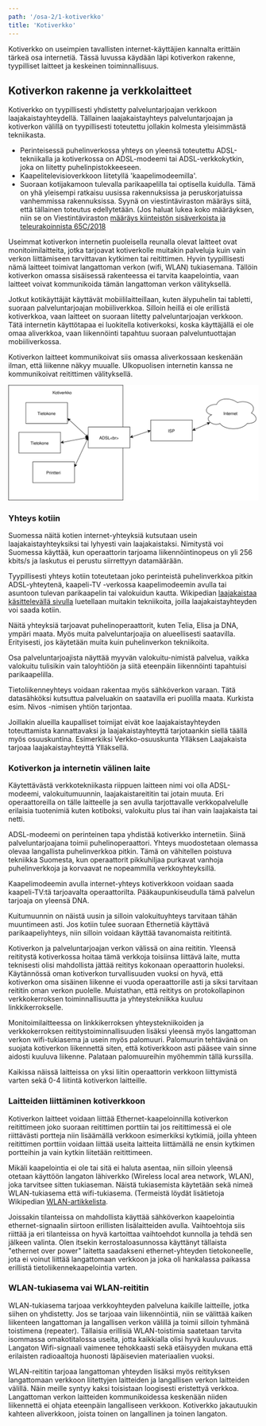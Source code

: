 ```yaml
---
path: '/osa-2/1-kotiverkko'
title: 'Kotiverkko'
---
```


<div>
<lead>Kotiverkko on useimpien tavallisten internet-käyttäjien kannalta erittäin tärkeä osa internetiä. Tässä luvussa käydään läpi kotiverkon rakenne, tyypilliset laitteet ja  keskeinen toiminnallisuus. </lead>
</div>


## Kotiverkon rakenne ja verkkolaitteet

Kotiverkko on tyypillisesti yhdistetty palveluntarjoajan verkkoon laajakaistayhteydellä. Tällainen laajakaistayhteys palveluntarjoajan ja kotiverkon välillä on tyypillisesti toteutettu jollakin kolmesta yleisimmästä tekniikasta.

* Perinteisessä puhelinverkossa yhteys on yleensä toteutettu ADSL-tekniikalla ja kotiverkossa on ADSL-modeemi tai ADSL-verkkokytkin, joka on liitetty puhelinpistokkeeseen.
* Kaapelitelevisioverkkoon liitetyllä 'kaapelimodeemilla'.
* Suoraan kotijakamoon tulevalla parikaapelilla tai optisella kuidulla. Tämä on yhä yleisempi ratkaisu uusissa rakennuksissa ja peruskorjatuissa vanhemmissa rakennuksissa. Syynä on viestintäviraston määräys siitä, että tällainen toteutus edellytetään. (Jos haluat lukea koko määräyksen, niin se on Viestintäviraston [määräys kiinteistön sisäverkoista ja teleurakoinnista 65C/2018](https://www.finlex.fi/data/normit/44045/M_65_C_2018.pdf)

Useimmat kotiverkon internetin puoleisella reunalla olevat laitteet ovat monitoimilaitteita, jotka tarjoavat kotiverkolle muitakin palveluja kuin vain verkon liittämiseen tarvittavan kytkimen tai reitittimen. Hyvin tyypillisesti nämä laitteet toimivat langattoman verkon (wifi, WLAN) tukiasemana. Tällöin kotiverkon omassa sisäisessä rakenteessa ei tarvita kaapelointia, vaan laitteet voivat kommunikoida tämän langattoman verkon välityksellä.

Jotkut kotikäyttäjät käyttävät mobiililaitteillaan, kuten älypuhelin tai tabletti, suoraan palveluntarjoajan mobiiliverkkoa. Silloin heillä ei ole erillistä kotiverkkoa, vaan laitteet on suoraan liitetty palveluntarjoajan verkkoon. Tätä internetin käyttötapaa ei luokitella kotiverkoksi, koska käyttäjällä ei ole omaa aliverkkoa, vaan liikennöinti tapahtuu suoraan palveluntuottajan mobiiliverkossa.

Kotiverkon laitteet kommunikoivat siis omassa aliverkossaan keskenään ilman, että liikenne näkyy muualle. Ulkopuolisen internetin kanssa ne kommunikoivat reitittimen välityksellä.

![Kaavakuva kotiverkosta](../img/kotiverkko.svg)

### Yhteys kotiin

Suomessa näitä kotien internet-yhteyksiä kutsutaan usein laajakaistayhteyksiksi tai lyhyesti vain laajakaistaksi. Nimitystä voi Suomessa käyttää, kun operaattorin tarjoama liikennöintinopeus on yli 256 kbits/s ja laskutus ei perustu siirrettyyn datamäärään.

Tyypillisesti yhteys kotiin toteutetaan joko perinteistä puhelinverkkoa pitkin ADSL-yhteytenä, kaapeli-TV -verkossa kaapelimodeemin avulla tai asuntoon tulevan parikaapelin tai valokuidun kautta. Wikipedian [laajakaistaa käsittelevällä sivulla](https://fi.wikipedia.org/wiki/Laajakaista) luetellaan muitakin tekniikoita, joilla laajakaistayhteyden voi saada kotiin.

Näitä yhteyksiä tarjoavat puhelinoperaattorit, kuten Telia, Elisa ja DNA, ympäri maata. Myös muita palveluntarjoajia on alueellisesti saatavilla. Erityisesti, jos käytetään muita kuin puhelinverkon tekniikoita.

Osa palveluntarjoajista näyttää myyvän valokuitu-nimistä palvelua, vaikka valokuitu tulisikin vain taloyhtiöön ja siitä eteenpäin liikennöinti tapahtuisi parikaapelilla.

Tietoliikenneyhteys voidaan rakentaa myös sähköverkon varaan. Tätä datasähköksi kutsuttua palveluakin on saatavilla eri puolilla maata. Kurkista esim. Nivos -nimisen yhtiön tarjontaa.

Joillakin alueilla kaupalliset toimijat eivät koe laajakaistayhteyden toteuttamista kannattavaksi ja laajakaistayhteyttä tarjotaankin siellä täällä myös osuuskuntina. Esimerkiksi Verkko-osuuskunta Ylläksen Laajakaista tarjoaa laajakaistayhteyttä Ylläksellä.

<div><quiz id="5c77f8fcddb6b814af327046"></quiz></div>


### Kotiverkon ja internetin välinen laite

Käytettävästä verkkotekniikasta riippuen laitteen nimi voi olla ADSL-modeemi, valokuitumuunnin, laajakaistareititin tai jotain muuta. Eri operaattoreilla on tälle laitteelle ja sen avulla tarjottavalle verkkopalvelulle erilaisia tuotenimiä kuten kotiboksi, valokuitu plus tai ihan vain laajakaista tai netti.

ADSL-modeemi on perinteinen tapa yhdistää kotiverkko internetiin. Siinä palveluntarjoajana toimii puhelinoperaattori. Yhteys muodostetaan olemassa olevaa langallista puhelinverkkoa pitkin.  Tämä on vähitellen poistuva tekniikka Suomesta, kun operaattorit pikkuhiljaa purkavat vanhoja puhelinverkkoja ja korvaavat ne nopeammilla verkkoyhteyksillä.

Kaapelimodeemin avulla internet-yhteys kotiverkkoon voidaan saada kaapeli-TV:tä tarjoavalta operaattorilta. Pääkaupunkiseudulla tämä palvelun tarjoaja on yleensä DNA.

Kuitumuunnin on näistä uusin ja silloin valokuituyhteys tarvitaan tähän muuntimeen asti. Jos kotiin tulee suoraan Ethernetiä käyttävä parikaapeliyhteys, niin silloin voidaan käyttää tavanomaista reititintä.

Kotiverkon ja palveluntarjoajan verkon välissä on aina reititin. Yleensä reititystä kotiverkossa hoitaa tämä verkkoja toisiinsa liittävä laite, mutta teknisesti olisi mahdollista jättää reititys kokonaan operaattorin huoleksi. Käytännössä oman kotiverkon turvallisuuden vuoksi on hyvä, että kotiverkon oma sisäinen liikenne ei vuoda operaattorille asti ja siksi tarvitaan reititin oman verkon puolelle.
Muistathan, että reititys on protokollapinon verkkokerroksen toiminnallisuutta ja yhteystekniikka kuuluu linkkikerrokselle.

Monitoimilaitteessa on linkkikerroksen yhteystekniikoiden ja verkkokerroksen reititystoiminnallisuuden lisäksi yleensä myös langattoman verkon wifi-tukiasema ja usein myös palomuuri. Palomuurin tehtävänä on suojata kotiverkon liikennettä siten, että kotiverkkoon asti pääsee vain sinne aidosti kuuluva liikenne. Palataan palomuureihin myöhemmin tällä kurssilla.

Kaikissa näissä laitteissa on yksi liitin operaattorin verkkoon liittymistä varten sekä 0-4 liitintä kotiverkon laitteille.


### Laitteiden liittäminen kotiverkkoon

Kotiverkon laitteet voidaan liittää Ethernet-kaapeloinnilla kotiverkon reitittimeen joko suoraan reitittimen porttiin tai jos reitittimessä ei ole riittävästi portteja niin lisäämällä verkkoon esimerkiksi kytkimiä, joilla yhteen reitittimen porttiin voidaan liittää useita laitteita liittämällä ne ensin kytkimen portteihin ja vain kytkin liitetään reitittimeen.

Mikäli kaapelointia ei ole tai sitä ei haluta asentaa, niin silloin yleensä otetaan käyttöön langaton lähiverkko (Wireless local area network, WLAN), joka tarvitsee sitten tukiaseman. Näistä tukiasemista käytetään sekä nimeä WLAN-tukiasema että wifi-tukiasema.  (Termeistä löydät lisätietoja Wikipedian [WLAN-artikkelista](https://fi.wikipedia.org/wiki/WLAN).

Joissakin tilanteissa on mahdollista käyttää sähköverkon kaapelointia ethernet-signaalin siirtoon erillisten lisälaitteiden avulla. Vaihtoehtoja siis riittää ja eri tilanteissa on hyvä kartoittaa vaihtoehdot kunnolla ja tehdä sen jälkeen valinta. Olen itsekin kerrostaloasunnossa käyttänyt tällaista "ethernet over power" laitetta saadakseni ethernet-yhteyden tietokoneelle, jota ei voinut liittää langattomaan verkkoon ja joka oli hankalassa paikassa erillistä tietoliikennekaapelointia varten.


### WLAN-tukiasema vai WLAN-reititin

WLAN-tukiasema tarjoaa verkkoyhteyden palveluna kaikille laitteille, jotka siihen on yhdistetty. Jos se tarjoaa vain liikennöintiä, niin se välittää kaiken liikenteen langattoman ja langallisen verkon välillä ja toimii silloin tyhmänä toistimena (repeater). Tällaisia erillisiä WLAN-toistimia saatetaan tarvita isommassa omakotitalossa useita, jotta kaikkialla olisi hyvä kuuluvuus. Langaton Wifi-signaali vaimenee tehokkaasti sekä etäisyyden mukana että erilaisten radioaaltoja huonosti läpäisevien materiaalien vuoksi.

WLAN-reititin tarjoaa langattoman yhteyden lisäksi myös reitityksen langattomaan verkkoon liitettyjen laitteiden ja langallisen verkon laitteiden välillä. Näin meille syntyy kaksi toisistaan loogisesti eristettyä verkkoa. Langattoman verkon laitteiden kommunikoidessa keskenään niiden liikennettä ei ohjata eteenpäin langalliseen verkkoon. Kotiverkko jakautuukin kahteen aliverkkoon, joista toinen on langallinen ja toinen langaton.


<div><quiz id="5c78ea6014524713f95a65fb"></quiz></div>
